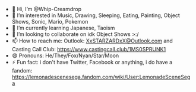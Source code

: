 - 👋 Hi, I’m @Whip-Creamdrop
- 👀 I’m interested in Music, Drawing, Sleeping, Eating, Painting, Object Shows, Sonic, Mario, Pokemon
- 🌱 I’m currently learning Japanese, Taoism
- 💞️ I’m looking to collaborate on idk Object Shows >:/
- 📫 How to reach me: Outlook: XxSTARZARDxX@Outlook.com and Casting Call Club: https://www.castingcall.club/1MS0SPRUNK1
- 😄 Pronouns: He/They/Fox/Nyan/Star/Moon
- ⚡ Fun fact: i don't have Twitter, Facebook or anything, i do have a fandom: https://lemonadescenesega.fandom.com/wiki/User:LemonadeSceneSega

<!---
Whip-Creamdrop/Whip-Creamdrop is a ✨ special ✨ repository because its `READPLZ.md` (this file) appears on your GitHub profile.
You can click the Preview link to take a look at your changes.
--->
